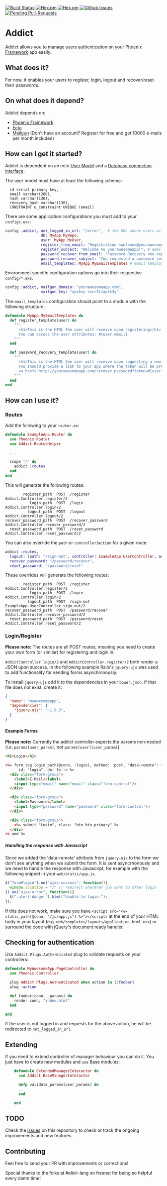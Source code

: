 [![Build Status](https://travis-ci.org/trenpixster/addict.svg)](https://travis-ci.org/trenpixster/addict) [![Hex.pm](http://img.shields.io/hexpm/v/addict.svg)](https://hex.pm/packages/addict) [![Hex.pm](http://img.shields.io/hexpm/dt/addict.svg)](https://hex.pm/packages/addict)
  [![Github Issues](http://githubbadges.herokuapp.com/trenpixster/addict/issues.svg)](https://github.com/trenpixster/addict/issues)
  [![Pending Pull-Requests](http://githubbadges.herokuapp.com/trenpixster/addict/pulls.svg)](https://github.com/trenpixster/addict/pulls)

# Addict

Addict allows you to manage users authentication on your [Phoenix Framework](http://www.phoenixframework.org) app easily.

## What does it?
For now, it enables your users to register, login, logout and recover/reset their passwords.

## On what does it depend?
Addict depends on:
- [Phoenix Framework](http://www.phoenixframework.org)
- [Ecto](https://github.com/elixir-lang/ecto)
- [Mailgun](https://mailgun.com) (Don't have an account? Register for free and get 10000 e-mails per month included)

## How can I get it started?

Addict is dependent on an ecto [User Model](https://github.com/elixir-lang/ecto/blob/master/examples/simple/lib/simple.ex#L18) and a [Database connection interface](https://github.com/elixir-lang/ecto/blob/master/examples/simple/lib/simple.ex#L12).

The user model must have at least the following schema:
```
  id serial primary key,
  email varchar(200),
  hash varchar(130),
  recovery_hash varchar(130),
  CONSTRAINT u_constraint UNIQUE (email)
```

There are some application configurations you must add to your `configs.exs`:

```elixir
config :addict, not_logged_in_url: "/error",  # the URL where users will be redirected to
                db: MyApp.MyRepo,
                user: MyApp.MyUser,
                register_from_email: "Registration <welcome@yourawesomeapp.com>", # email registered users will receive from address
                register_subject: "Welcome to yourawesomeapp!", # email registered users will receive subject
                password_recover_from_email: "Password Recovery <no-reply@yourawesomeapp.com>",
                password_recover_subject: "You requested a password recovery link",
                email_templates: MyApp.MyEmailTemplates # email templates for sending e-mails, more on this further down

```

Environment specific configuration options go into their respective `config/*.exs`.
```elixir
config :addict, mailgun_domain: "yourawesomeapp.com",
                mailgun_key: "apikey-secr3tzapik3y"
```

The `email_templates` configuration should point to a module with the following structure:
```elixir
defmodule MyApp.MyEmailTemplates do
  def register_template(user) do
    """
      <h1>This is the HTML the user will receive upon registering</h1>
      You can access the user attributes: #{user.email}
    """
  end

  def password_recovery_template(user) do
    """
      <h1>This is the HTML the user will receive upon requesting a new password</h1>
      You should provide a link to your app where the token will be processed:
      <a href="http://yourawesomeapp.com/recover_password?token=#{user.recovery_hash}">like this</a>
    """
  end
end
```

## How can I use it?

### Routes
Add the following to your `router.ex`:

```elixir
defmodule ExampleApp.Router do
  use Phoenix.Router
  use Addict.RoutesHelper

  ...

  scope "/" do
    addict :routes
  end
end
```

This will generate the following routes:

```
        register_path  POST  /register          Addict.Controller.register/2
           login_path  POST  /login             Addict.Controller.login/2
          logout_path  POST  /logout            Addict.Controller.logout/2
recover_password_path  POST  /recover_password  Addict.Controller.recover_password/2
  reset_password_path  POST  /reset_password    Addict.Controller.reset_password/2
```

You can also override the `path` or `controller`/`action` for a given route:

```elixir
addict :routes,
  logout: [path: "/sign-out", controller: ExampleApp.UserController, action: :sign_out],
  recover_password: "/password/recover",
  reset_password: "/password/reset"
```

These overrides will generate the following routes:

```
        register_path  POST  /register          Addict.Controller.register/2
           login_path  POST  /login             Addict.Controller.login/2
          logout_path  POST  /sign-out          ExampleApp.UserController.sign_out/2
recover_password_path  POST  /password/recover  Addict.Controller.recover_password/2
  reset_password_path  POST  /password/reset    Addict.Controller.reset_password/2
```

### Login/Register
**Please note:** The routes are all POST routes, meaning you need to create your own form (or similar) for registering and login in.

`AddictController.login/2` and `AddictController.register/2` both render a JSON upon success.
In the following example Rails's `jquery-ujs` was used to add functionality for sending forms asynchronously.

To install `jquery-ujs` add it to the dependencies in your `bower.json`. If that file does not exist, create it:

```JSON
{
  "name": "myawesomeapp",
  "dependencies": {
    "jquery-ujs": "~1.0.3",
  }
}
```

#### Example Forms
**Please note:** Currently the addict controller expects the params non-nested (i.e. `params[user_param]`, not `params[user][user_param]`).

```HTML
<h1>Login</h1>

<%= form_tag login_path(@conn, :login), method: :post, "data-remote": true,
      id: "login", do: fn -> %>
  <div class="form-group">
    <label>E-Mail</label>
    <input type="email" name="email" class="form-control"/>
  </div>

  <div class="form-group">
    <label>Password</label>
    <input type="password" name="password" class="form-control"/>
  </div>

  <div class="form-group">
    <%= submit "Login", class: "btn btn-primary" %>
  </div>
<% end %>
```

##### Handling the response with Javascript
Since we added the 'data-remote' attribute from `jquery-ujs` to the form we don't see anything
when we submit the form. It is sent asyncrhonously and we need to handle the response with Javascript,
for example with the following snippet in your `web/static/app.js`.

```Javascript
$("form#login").on("ajax:success", function(){
  window.location = "/" // redirect wherever you want to after login
}).on("ajax:error", function(){
  $(".alert-danger").html("Unable to login.");
});
```

If this does not work, make sure you have `<script src="<%= static_path(@conn, "/js/app.js") %>"></script>` at the end of your HTML body in your layout (e.g. `web/templates/layouts/application.html.eex`) or surround the code with jQuery's document ready handler.

## Checking for authentication
Use `Addict.Plugs.Authenticated` plug to validate requests on your controllers:
```elixir
defmodule MyAwesomeApp.PageController do
  use Phoenix.Controller

  plug Addict.Plugs.Authenticated when action in [:foobar]
  plug :action

  def foobar(conn, _params) do
    render conn, "index.html"
  end

end
```

If the user is not logged in and requests for the above action, he will be redirected to `not_logged_in_url`.

## Extending

If you need to extend controller of manager behaviour you can do it. You just have to create new modules and `use` Base modules:

```elixir
    defmodule ExtendedManagerInteractor do
      use Addict.BaseManagerInteractor

      defp validate_params(user_params) do
      ...
      end

    end
```


## TODO
Check the [issues](https://github.com/trenpixster/addict/issues) on this repository to check or track the ongoing improvements and new features.

## Contributing

Feel free to send your PR with improvements or corrections!

Special thanks to the folks at #elixir-lang on freenet for being so helpful every damn time!

